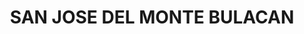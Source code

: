 ---
title: SAN JOSE DEL MONTE BULACAN
url: /san-jose-del-monte-bulacan/
latitude: 14.844
longitude: 121.042
---